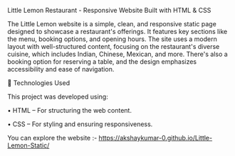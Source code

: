 Little Lemon Restaurant - Responsive Website Built with HTML & CSS


The Little Lemon website is a simple, clean, and responsive static page designed to showcase a restaurant's offerings. It features key sections like the menu, booking options, and opening hours. The site uses a modern layout with well-structured content, focusing on the restaurant's diverse cuisine, which includes Indian, Chinese, Mexican, and more. There's also a booking option for reserving a table, and the design emphasizes accessibility and ease of navigation.

🚀 Technologies Used

This project was developed using:

•	HTML – For structuring the web content.


•	CSS – For styling and ensuring responsiveness.

You can explore the website :- https://akshaykumar-0.github.io/Little-Lemon-Static/
